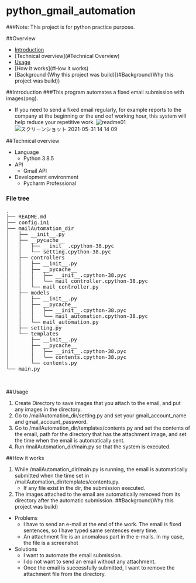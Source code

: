 # python_gmail_automation

###Note: This project is for python practice purpose.

##Overview
- [Introduction](#introduction)
- [Technical overview](#Technical Overview)
- [Usage](#Usage) 
- [How it works](#How it works)
- [Background (Why this project was build)](#Background(Why this project was build))

##Introduction
###This program automates a fixed email submission with images(png).
* If you need to send a fixed email regularly, for example reports to the company at the beginning 
  or the end oof working hour, this system will help reduce your repetitive work.
![readme01](https://user-images.githubusercontent.com/62780815/120142817-ec569400-c219-11eb-94e5-14f28e14dd5d.png)
![スクリーンショット 2021-05-31 14 14 09](https://user-images.githubusercontent.com/62780815/120143113-7bfc4280-c21a-11eb-8cc2-95b17a553d18.png)

##Technical overview
* Language
  - Python 3.8.5
* API 
  - Gmail API
* Development environment
  - Pycharm Professional
  
### File tree
<pre>
.
├── README.md
├── config.ini
├── mailAutomation_dir
│   ├── __init__.py
│   ├── __pycache__
│   │   ├── __init__.cpython-38.pyc
│   │   └── setting.cpython-38.pyc
│   ├── controllers
│   │   ├── __init__.py
│   │   ├── __pycache__
│   │   │   ├── __init__.cpython-38.pyc
│   │   │   └── mail_controller.cpython-38.pyc
│   │   └── mail_controller.py
│   ├── models
│   │   ├── __init__.py
│   │   ├── __pycache__
│   │   │   ├── __init__.cpython-38.pyc
│   │   │   └── mail_automation.cpython-38.pyc
│   │   └── mail_automation.py
│   ├── setting.py
│   └── templates
│       ├── __init__.py
│       ├── __pycache__
│       │   ├── __init__.cpython-38.pyc
│       │   └── contents.cpython-38.pyc
│       └── contents.py
└── main.py


</pre>
##Usage
1. Create Directory to save images that you attach to the email, and put any images in the directory.
2. Go to /mailAutomation_dir/setting.py and set your gmail_account_name and gmail_account_password.
3. Go to /mailAutomation_dir/templates/contents.py and set the contents of the email, path for the directory that has the attachment image, and set the time when the email is automatically sent.
4. Run /mailAutomation_dir/main.py so that the system is executed.

##How it works
1. While /mailAutomation_dir/main.py is running, the email is automatically submitted when the time set in /mailAutomation_dir/templates/contents.py.
   * If any file exist in the dir, the submission executed.   
2. The images attached to the email are automatically removed from its directory after the automatic submission.
##Background(Why this project was build)
* Problems 
  * I have to send an e-mail at the end of the work.
  The email is fixed sentences, so I have typed same sentences every time.
  * An attachment file is an anomalous part in the e-mails. In my case, the file is a screenshot
* Solutions
  * I want to automate the email submission.
  * I do not want to send an email without any attachment.
  * Once the email is successfully submitted, I want to remove the attachment file from the directory.
